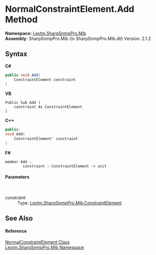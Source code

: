 # NormalConstraintElement.Add Method 
 

**Namespace:**&nbsp;<a href="N_Lextm_SharpSnmpPro_Mib">Lextm.SharpSnmpPro.Mib</a><br />**Assembly:**&nbsp;SharpSnmpPro.Mib (in SharpSnmpPro.Mib.dll) Version: 2.1.2

## Syntax

**C#**<br />
``` C#
public void Add(
	ConstraintElement constraint
)
```

**VB**<br />
``` VB
Public Sub Add ( 
	constraint As ConstraintElement
)
```

**C++**<br />
``` C++
public:
void Add(
	ConstraintElement^ constraint
)
```

**F#**<br />
``` F#
member Add : 
        constraint : ConstraintElement -> unit 

```


#### Parameters
&nbsp;<dl><dt>constraint</dt><dd>Type: <a href="T_Lextm_SharpSnmpPro_Mib_ConstraintElement">Lextm.SharpSnmpPro.Mib.ConstraintElement</a><br /></dd></dl>

## See Also


#### Reference
<a href="T_Lextm_SharpSnmpPro_Mib_NormalConstraintElement">NormalConstraintElement Class</a><br /><a href="N_Lextm_SharpSnmpPro_Mib">Lextm.SharpSnmpPro.Mib Namespace</a><br />
